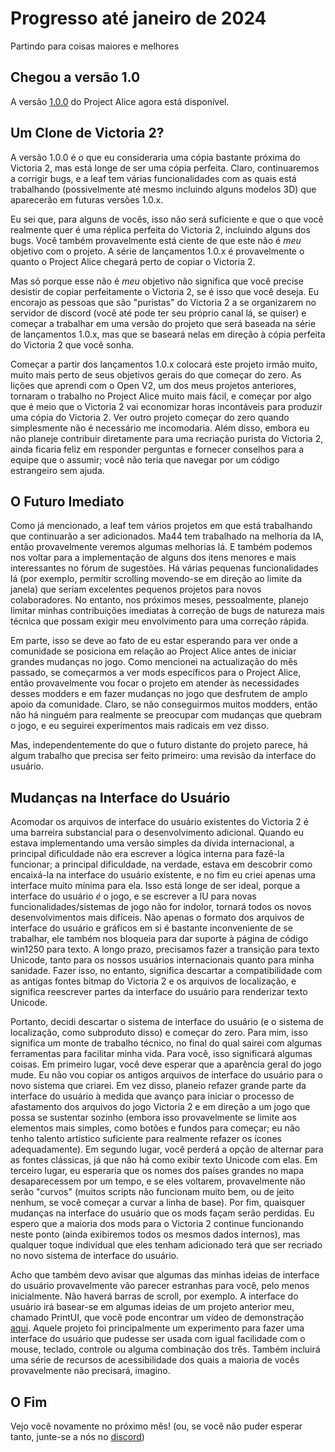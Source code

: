 # Progresso até janeiro de 2024

Partindo para coisas maiores e melhores

## Chegou a versão 1.0

A versão [1.0.0](https://github.com/schombert/Project-Alice/releases/download/v1.0.0/1.0.0.zip) do Project Alice agora está disponível.

## Um Clone de Victoria 2?

A versão 1.0.0 é o que eu consideraria uma cópia bastante próxima do Victoria 2, mas está longe de ser uma cópia perfeita. Claro, continuaremos a corrigir bugs, e a leaf tem várias funcionalidades com as quais está trabalhando (possivelmente até mesmo incluindo alguns modelos 3D) que aparecerão em futuras versões 1.0.x.

Eu sei que, para alguns de vocês, isso não será suficiente e que o que você realmente quer é uma réplica perfeita do Victoria 2, incluindo alguns dos bugs. Você também provavelmente está ciente de que este não é *meu* objetivo com o projeto. A série de lançamentos 1.0.x é provavelmente o quanto o Project Alice chegará perto de copiar o Victoria 2.

Mas só porque esse não é *meu* objetivo não significa que você precise desistir de copiar perfeitamente o Victoria 2, se é isso que você deseja. Eu encorajo as pessoas que são "puristas" do Victoria 2 a se organizarem no servidor de discord (você até pode ter seu próprio canal lá, se quiser) e começar a trabalhar em uma versão do projeto que será baseada na série de lançamentos 1.0.x, mas que se baseará nelas em direção à cópia perfeita do Victoria 2 que você sonha.

Começar a partir dos lançamentos 1.0.x colocará este projeto irmão muito, muito mais perto de seus objetivos gerais do que começar do zero. As lições que aprendi com o Open V2, um dos meus projetos anteriores, tornaram o trabalho no Project Alice muito mais fácil, e começar por algo que é meio que o Victoria 2 vai economizar horas incontáveis para produzir uma cópia do Victoria 2. Ver outro projeto começar do zero quando simplesmente não é necessário me incomodaria. Além disso, embora eu não planeje contribuir diretamente para uma recriação purista do Victoria 2, ainda ficaria feliz em responder perguntas e fornecer conselhos para a equipe que o assumir; você não teria que navegar por um código estrangeiro sem ajuda.

## O Futuro Imediato

Como já mencionado, a leaf tem vários projetos em que está trabalhando que continuarão a ser adicionados. Ma44 tem trabalhado na melhoria da IA, então provavelmente veremos algumas melhorias lá. E também podemos nos voltar para a implementação de alguns dos itens menores e mais interessantes no fórum de sugestões. Há várias pequenas funcionalidades lá (por exemplo, permitir scrolling movendo-se em direção ao limite da janela) que seriam excelentes pequenos projetos para novos colaboradores. No entanto, nos próximos meses, pessoalmente, planejo limitar minhas contribuições imediatas à correção de bugs de natureza mais técnica que possam exigir meu envolvimento para uma correção rápida.

Em parte, isso se deve ao fato de eu estar esperando para ver onde a comunidade se posiciona em relação ao Project Alice antes de iniciar grandes mudanças no jogo. Como mencionei na actualização do mês passado, se começarmos a ver mods específicos para o Project Alice, então provavelmente vou focar o projeto em atender às necessidades desses modders e em fazer mudanças no jogo que desfrutem de amplo apoio da comunidade. Claro, se não conseguirmos muitos modders, então não há ninguém para realmente se preocupar com mudanças que quebram o jogo, e eu seguirei experimentos mais radicais em vez disso.

Mas, independentemente do que o futuro distante do projeto parece, há algum trabalho que precisa ser feito primeiro: uma revisão da interface do usuário.

## Mudanças na Interface do Usuário

Acomodar os arquivos de interface do usuário existentes do Victoria 2 é uma barreira substancial para o desenvolvimento adicional. Quando eu estava implementando uma versão simples da dívida internacional, a principal dificuldade não era escrever a lógica interna para fazê-la funcionar; a principal dificuldade, na verdade, estava em descobrir como encaixá-la na interface do usuário existente, e no fim eu criei apenas uma interface muito mínima para ela. Isso está longe de ser ideal, porque a interface do usuário *é* o jogo, e se escrever a IU para novas funcionalidades/sistemas de jogo não for indolor, tornará todos os novos desenvolvimentos mais difíceis. Não apenas o formato dos arquivos de interface do usuário e gráficos em si é bastante inconveniente de se trabalhar, ele também nos bloqueia para dar suporte à página de código win1250 para texto. A longo prazo, precisamos fazer a transição para texto Unicode, tanto para os nossos usuários internacionais quanto para minha sanidade. Fazer isso, no entanto, significa descartar a compatibilidade com as antigas fontes bitmap do Victoria 2 e os arquivos de localização, e significa reescrever partes da interface do usuário para renderizar texto Unicode.

Portanto, decidi descartar o sistema de interface do usuário (e o sistema de localização, como subproduto disso) e começar do zero. Para mim, isso significa um monte de trabalho técnico, no final do qual sairei com algumas ferramentas para facilitar minha vida. Para você, isso significará algumas coisas. Em primeiro lugar, você deve esperar que a aparência geral do jogo mude. Eu não vou copiar os antigos arquivos de interface do usuário para o novo sistema que criarei. Em vez disso, planeio refazer grande parte da interface do usuário à medida que avanço para iniciar o processo de afastamento dos arquivos do jogo Victoria 2 e em direção a um jogo que possa se sustentar sozinho (embora isso provavelmente se limite aos elementos mais simples, como botões e fundos para começar; eu não tenho talento artístico suficiente para realmente refazer os ícones adequadamente). Em segundo lugar, você perderá a opção de alternar para as fontes clássicas, já que não há como exibir texto Unicode com elas. Em terceiro lugar, eu esperaria que os nomes dos países grandes no mapa desaparecessem por um tempo, e se eles voltarem, provavelmente não serão "curvos" (muitos scripts não funcionam muito bem, ou de jeito nenhum, se você começar a curvar a linha de base). Por fim, quaisquer mudanças na interface do usuário que os mods façam serão perdidas. Eu espero que a maioria dos mods para o Victoria 2 continue funcionando neste ponto (ainda exibiremos todos os mesmos dados internos), mas qualquer toque individual que eles tenham adicionado terá que ser recriado no novo sistema de interface do usuário.

Acho que também devo avisar que algumas das minhas ideias de interface do usuário provavelmente vão parecer estranhas para você, pelo menos inicialmente. Não haverá barras de scroll, por exemplo. A interface do usuário irá basear-se em algumas ideias de um projeto anterior meu, chamado PrintUI, que você pode encontrar um vídeo de demonstração [aqui](https://www.youtube.com/watch?v=SbE6sTv4e-c). Aquele projeto foi principalmente um experimento para fazer uma interface do usuário que pudesse ser usada com igual facilidade com o mouse, teclado, controle ou alguma combinação dos três. Também incluirá uma série de recursos de acessibilidade dos quais a maioria de vocês provavelmente não precisará, imagino.

## O Fim

Vejo você novamente no próximo mês! (ou, se você não puder esperar tanto, junte-se a nós no [discord](https://discord.gg/QUJExr4mRn))
